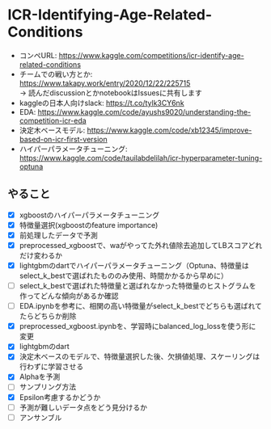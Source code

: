 # ICR-Identifying-Age-Related-Conditions
* コンペURL: <https://www.kaggle.com/competitions/icr-identify-age-related-conditions>
* チームでの戦い方とか: <https://www.takapy.work/entry/2020/12/22/225715> \
-> 読んだdiscussionとかnotebookはIssuesに共有します
* kaggleの日本人向けslack: <https://t.co/tylk3CY6nk>
* EDA: <https://www.kaggle.com/code/ayushs9020/understanding-the-competition-icr-eda>
* 決定木ベースモデル: <https://www.kaggle.com/code/xb12345/improve-based-on-icr-first-version>
* ハイパーパラメータチューニング: <https://www.kaggle.com/code/tauilabdelilah/icr-hyperparameter-tuning-optuna>
## やること
- [x] xgboostのハイパーパラメータチューニング
- [x] 特徴量選択(xgboostのfeature importance)
- [x] 前処理したデータで予測
- [x] preprocessed_xgboostで、waがやってた外れ値除去追加してLBスコアどれだけ変わるか
- [x] lightgbmのdartでハイパーパラメータチューニング（Optuna、特徴量はselect_k_bestで選ばれたもののみ使用、時間かかるから早めに）
- [ ] select_k_bestで選ばれた特徴量と選ばれなかった特徴量のヒストグラムを作ってどんな傾向があるか確認
- [ ] EDA.ipynbを参考に、相関の高い特徴量がselect_k_bestでどちらも選ばれてたらどちらか削除
- [x] preprocessed_xgboost.ipynbを、学習時にbalanced_log_lossを使う形に変更
- [x] lightgbmのdart
- [x] 決定木ベースのモデルで、特徴量選択した後、欠損値処理、スケーリングは行わずに学習させる
- [x] Alphaを予測
- [ ] サンプリング方法
- [x] Epsilon考慮するかどうか
- [ ] 予測が難しいデータ点をどう見分けるか
- [ ] アンサンブル

